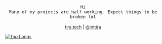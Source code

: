 <p align="center">
	<br><br>
	<samp>
		Hi
		<br>
		Many of my projects are half-working. Expect things to be broken lol
	</samp>
	<br><br>
	<a href="https://tira.tech" style="color: inherit">tira.tech</a> | <a href="https://twitter.com/imtira" style="color: inherit">@imtira</a>
</p>

[![Top Langs](https://github-readme-stats.vercel.app/api/top-langs/?username=imtira&layout=compact&theme=calm&hide=html,hack)](https://github.com/anuraghazra/github-readme-stats)
